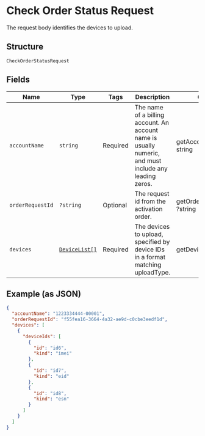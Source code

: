 
# Check Order Status Request

The request body identifies the devices to upload.

## Structure

`CheckOrderStatusRequest`

## Fields

| Name | Type | Tags | Description | Getter | Setter |
|  --- | --- | --- | --- | --- | --- |
| `accountName` | `string` | Required | The name of a billing account. An account name is usually numeric, and must include any leading zeros. | getAccountName(): string | setAccountName(string accountName): void |
| `orderRequestId` | `?string` | Optional | The request id from the activation order. | getOrderRequestId(): ?string | setOrderRequestId(?string orderRequestId): void |
| `devices` | [`DeviceList[]`](../../doc/models/device-list.md) | Required | The devices to upload, specified by device IDs in a format matching uploadType. | getDevices(): array | setDevices(array devices): void |

## Example (as JSON)

```json
{
  "accountName": "1223334444-00001",
  "orderRequestId": "f55fea16-3664-4a32-ae9d-c0cbe3eedf1d",
  "devices": [
    {
      "deviceIds": [
        {
          "id": "id6",
          "kind": "imei"
        },
        {
          "id": "id7",
          "kind": "eid"
        },
        {
          "id": "id8",
          "kind": "esn"
        }
      ]
    }
  ]
}
```

